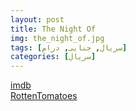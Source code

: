 ```yaml
---
layout: post
title: The Night Of
img: the_night_of.jpg
tags: [سریال, جنایی, درام]
categories: [سریال]
---
```


[imdb](https://www.imdb.com/title/tt2401256/reference/)  
[RottenTomatoes](https://www.rottentomatoes.com/tv/the_night_of/s01)